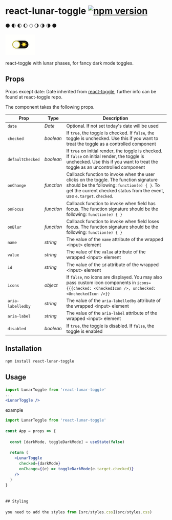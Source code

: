 # react-lunar-toggle [![npm version](https://badge.fury.io/js/react-lunar-toggle.svg)](https://www.npmjs.com/package/react-lunar-toggle)

🌑 🌒 🌓 🌔 🌕 🌖 🌗 🌘 🌑

![gif](toggle.gif)

react-toggle with lunar phases, for fancy dark mode toggles.

## Props

Props except date: Date inherited from [react-toggle](https://github.com/aaronshaf/react-toggle), further info can be found at react-toggle repo.

The component takes the following props.

| Prop              | Type       | Description                                                                                                                                                                                                  |
| ----------------- | ---------- | ------------------------------------------------------------------------------------------------------------------------------------------------------------------------------------------------------------ |
| `date`            | _Date_     | Optional. If not set today's date will be used                                                                                                                                                               |
| `checked`         | _boolean_  | If `true`, the toggle is checked. If `false`, the toggle is unchecked. Use this if you want to treat the toggle as a controlled component                                                                    |
| `defaultChecked`  | _boolean_  | If `true` on initial render, the toggle is checked. If `false` on initial render, the toggle is unchecked. Use this if you want to treat the toggle as an uncontrolled component                             |
| `onChange`        | _function_ | Callback function to invoke when the user clicks on the toggle. The function signature should be the following: `function(e) { }`. To get the current checked status from the event, use `e.target.checked`. |
| `onFocus`         | _function_ | Callback function to invoke when field has focus. The function signature should be the following: `function(e) { }`                                                                                          |
| `onBlur`          | _function_ | Callback function to invoke when field loses focus. The function signature should be the following: `function(e) { }`                                                                                        |
| `name`            | _string_   | The value of the `name` attribute of the wrapped \<input\> element                                                                                                                                           |
| `value`           | _string_   | The value of the `value` attribute of the wrapped \<input\> element                                                                                                                                          |
| `id`              | _string_   | The value of the `id` attribute of the wrapped \<input\> element                                                                                                                                             |
| `icons`           | _object_   | If `false`, no icons are displayed. You may also pass custom icon components in `icons={{{checked: <CheckedIcon />, unchecked: <UncheckedIcon />}}`                                                          |
| `aria-labelledby` | _string_   | The value of the `aria-labelledby` attribute of the wrapped \<input\> element                                                                                                                                |
| `aria-label`      | _string_   | The value of the `aria-label` attribute of the wrapped \<input\> element                                                                                                                                     |
| `disabled`        | _boolean_  | If `true`, the toggle is disabled. If `false`, the toggle is enabled                                                                                                                                         |

## Installation

```bash
npm install react-lunar-toggle
```

## Usage

```jsx
import LunarToggle from 'react-lunar-toggle'
...
<LunarToggle />
```

example

```jsx
import LunarToggle from 'react-lunar-toggle'

const App = props => {

  const [darkMode, toggleDarkMode] = useState(false)

  return (
    <LunarToggle
      checked={darkMode}
      onChange={(e) => toggleDarkMode(e.target.checked)}
    />
  )
}


## Styling

you need to add the styles from [src/styles.css](src/styles.css)
```
